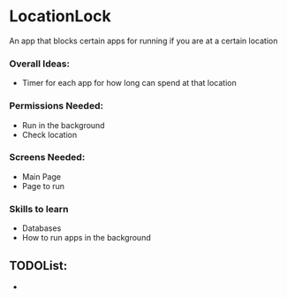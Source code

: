 # LocationLock

An app that blocks certain apps for running if you are at a certain location

### Overall Ideas:
+ Timer for each app for how long can spend at that location


### Permissions Needed:
+ Run in the background
+ Check location

### Screens Needed:
+ Main Page
+ Page to run 

### Skills to learn
+ Databases
+ How to run apps in the background

## TODOList:
+ 